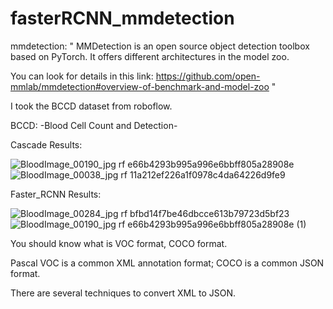 # fasterRCNN_mmdetection

mmdetection: 
" MMDetection is an open source object detection toolbox based on PyTorch. It offers different architectures in the model zoo. 

You can look for details in this link: https://github.com/open-mmlab/mmdetection#overview-of-benchmark-and-model-zoo " 

I took the BCCD dataset from roboflow. 

BCCD: -Blood Cell Count and Detection- 

Cascade Results:

![BloodImage_00190_jpg rf e66b4293b995a996e6bbff805a28908e](https://user-images.githubusercontent.com/70450368/179198977-4fd88116-2557-48d4-acad-1283c9f38a80.jpg)
![BloodImage_00038_jpg rf 11a212ef226a1f0978c4da64226d9fe9](https://user-images.githubusercontent.com/70450368/179198986-9a2fb414-2b44-477a-8bc5-516eb74f9c06.jpg)


Faster_RCNN Results: 

![BloodImage_00284_jpg rf bfbd14f7be46dbcce613b79723d5bf23](https://user-images.githubusercontent.com/70450368/179199185-b2999578-0665-4c4f-b720-7f355b1df8be.jpg)
![BloodImage_00190_jpg rf e66b4293b995a996e6bbff805a28908e (1)](https://user-images.githubusercontent.com/70450368/179199190-35c358d4-b3c2-480a-9e45-3c75b630071e.jpg)


You should know what is VOC format, COCO format. 

Pascal VOC is a common XML annotation format; COCO is a common JSON format. 

There are several techniques to convert XML to JSON. 
